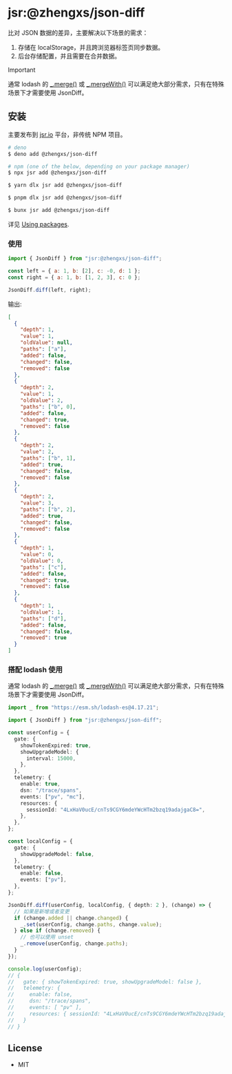 # jsr:@zhengxs/json-diff

比对 JSON 数据的差异，主要解决以下场景的需求：

1. 存储在 localStorage，并且跨浏览器标签页同步数据。
2. 后台存储配置，并且需要在合并数据。

> [!IMPORTANT]  
> 通常 lodash 的 [\_.merge()][merge] 或 [\_.mergeWith()][mergewith] 可以满足绝大部分需求，只有在特殊场景下才需要使用 JsonDiff。

## 安装

主要发布到 [jsr.io](https://jsr.io/) 平台，非传统 NPM 项目。

```sh
# deno
$ deno add @zhengxs/json-diff

# npm (one of the below, depending on your package manager)
$ npx jsr add @zhengxs/json-diff

$ yarn dlx jsr add @zhengxs/json-diff

$ pnpm dlx jsr add @zhengxs/json-diff

$ bunx jsr add @zhengxs/json-diff
```

详见 [Using packages](https://jsr.io/docs/using-packages).

### 使用

```js
import { JsonDiff } from "jsr:@zhengxs/json-diff";

const left = { a: 1, b: [2], c: -0, d: 1 };
const right = { a: 1, b: [1, 2, 3], c: 0 };

JsonDiff.diff(left, right);
```

输出:

```json
[
  {
    "depth": 1,
    "value": 1,
    "oldValue": null,
    "paths": ["a"],
    "added": false,
    "changed": false,
    "removed": false
  },
  {
    "depth": 2,
    "value": 1,
    "oldValue": 2,
    "paths": ["b", 0],
    "added": false,
    "changed": true,
    "removed": false
  },
  {
    "depth": 2,
    "value": 2,
    "paths": ["b", 1],
    "added": true,
    "changed": false,
    "removed": false
  },
  {
    "depth": 2,
    "value": 3,
    "paths": ["b", 2],
    "added": true,
    "changed": false,
    "removed": false
  },
  {
    "depth": 1,
    "value": 0,
    "oldValue": 0,
    "paths": ["c"],
    "added": false,
    "changed": true,
    "removed": false
  },
  {
    "depth": 1,
    "oldValue": 1,
    "paths": ["d"],
    "added": false,
    "changed": false,
    "removed": true
  }
]
```

### 搭配 lodash 使用

通常 lodash 的 [\_.merge()][merge] 或 [\_.mergeWith()][mergewith] 可以满足绝大部分需求，只有在特殊场景下才需要使用 JsonDiff。

```ts
import _ from "https://esm.sh/lodash-es@4.17.21";

import { JsonDiff } from "jsr:@zhengxs/json-diff";

const userConfig = {
  gate: {
    showTokenExpired: true,
    showUpgradeModel: {
      interval: 15000,
    },
  },
  telemetry: {
    enable: true,
    dsn: "/trace/spans",
    events: ["pv", "mc"],
    resources: {
      sessionId: "4LxHaV0ucE/cnTs9CGY6mdeYWcHTm2bzq19adajgaC8=",
    },
  },
};

const localConfig = {
  gate: {
    showUpgradeModel: false,
  },
  telemetry: {
    enable: false,
    events: ["pv"],
  },
};

JsonDiff.diff(userConfig, localConfig, { depth: 2 }, (change) => {
  // 如果是新增或者变更
  if (change.added || change.changed) {
    _.set(userConfig, change.paths, change.value);
  } else if (change.removed) {
    // 也可以使用 unset
    _.remove(userConfig, change.paths);
  }
});

console.log(userConfig);
// {
//   gate: { showTokenExpired: true, showUpgradeModel: false },
//   telemetry: {
//     enable: false,
//     dsn: "/trace/spans",
//     events: [ "pv" ],
//     resources: { sessionId: "4LxHaV0ucE/cnTs9CGY6mdeYWcHTm2bzq19adajgaC8=" }
//   }
// }
```

## License

- MIT

[merge]: https://lodash.com/docs/4.17.15#merge
[mergeWith]: https://lodash.com/docs/4.17.15#mergeWith
